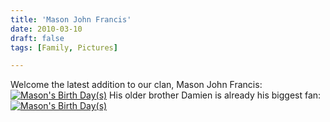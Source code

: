 ```yaml
---
title: 'Mason John Francis'
date: 2010-03-10
draft: false
tags: [Family, Pictures]

---
```


Welcome the latest addition to our clan, Mason John Francis: [![Mason's Birth Day(s)](http://farm5.static.flickr.com/4028/4422634409_d9aaef101c.jpg)](http://www.flickr.com/photos/lemon/4422634409/ "Mason's Birth Day(s)") His older brother Damien is already his biggest fan: [![Mason's Birth Day(s)](http://farm5.static.flickr.com/4061/4423403742_6b964ba1d9.jpg)](http://www.flickr.com/photos/lemon/4423403742/ "Mason's Birth Day(s)")